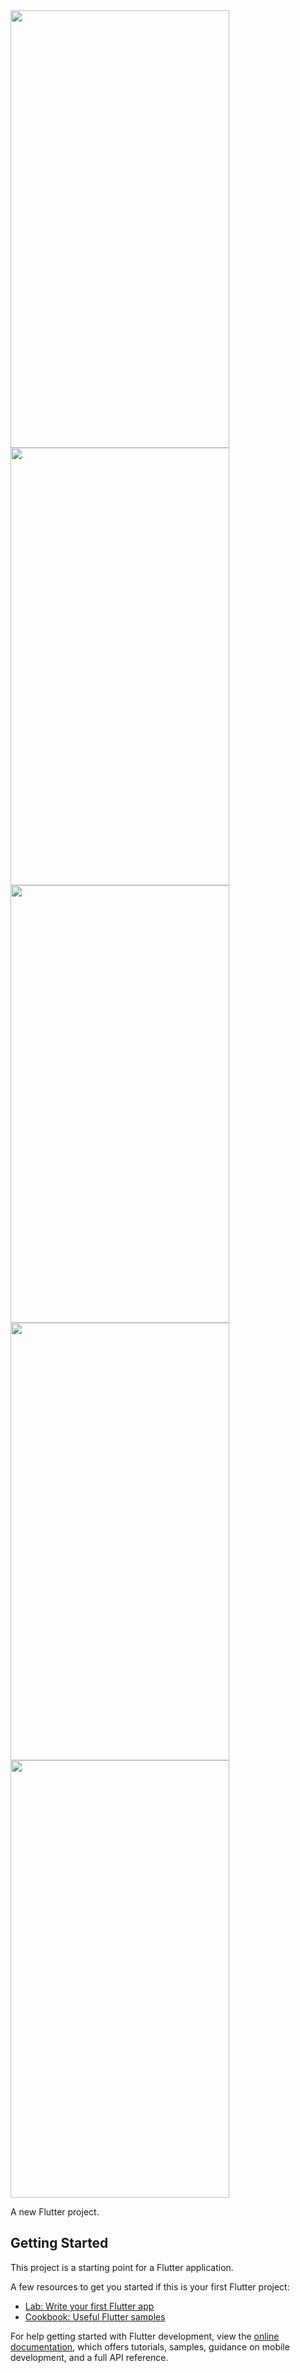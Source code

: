 

<img src="https://user-images.githubusercontent.com/95686166/225268869-72ef2271-dc04-4037-8e52-c9a7d890fd27.jpg" width="350" height="700">
<img src="https://user-images.githubusercontent.com/95686166/225268889-3c2efbd4-f88d-4914-856a-9b5a1db0863e.jpg" width="350" height="700">
<img src="https://user-images.githubusercontent.com/95686166/225269766-614356e7-8f7f-4dc8-a018-eb1623247cf6.jpg" width="350" height="700">
<img src="https://user-images.githubusercontent.com/95686166/225269770-1fa31460-d204-4da0-9aab-5a088309e0ed.jpg" width="350" height="700">

<img src="https://user-images.githubusercontent.com/95686166/225270696-e59cc72d-ba72-4021-a125-b87d486e4a54.jpg" width="350" height="700">


A new Flutter project.

## Getting Started

This project is a starting point for a Flutter application.

A few resources to get you started if this is your first Flutter project:

- [Lab: Write your first Flutter app](https://docs.flutter.dev/get-started/codelab)
- [Cookbook: Useful Flutter samples](https://docs.flutter.dev/cookbook)

For help getting started with Flutter development, view the
[online documentation](https://docs.flutter.dev/), which offers tutorials,
samples, guidance on mobile development, and a full API reference.


